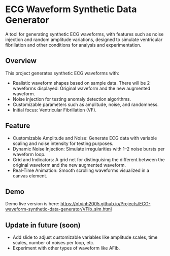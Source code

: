 # ECG Waveform Synthetic Data Generator
A tool for generating synthetic ECG waveforms, with features such as noise injection and random amplitude variations, designed to simulate ventricular fibrillation and other conditions for analysis and experimentation.

## Overview
This project generates synthetic ECG waveforms with:
* Realistic waveform shapes based on sample data. There will be 2 waveforms displayed: Original waveform and the new augmented waveform.
* Noise injection for testing anomaly detection algorithms.
* Customizable parameters such as amplitude, noise, and randomness.
* Initial focus: Ventricular Fibrillation (VF).

## Feature
* Customizable Amplitude and Noise: Generate ECG data with variable scaling and noise intensity for testing purposes.
* Dynamic Noise Injection: Simulate irregularities with 1–2 noise bursts per waveform loop.
* Grid and Indicators: A grid net for distinguising the different between the original waveform and the new augmented waveform.
* Real-Time Animation: Smooth scrolling waveforms visualized in a canvas element.

## Demo
Demo live version is here: https://ntvinh2005.github.io/Projects/ECG-waveform-synthetic-data-generator/VFib_sim.html

## Update in future (soon)
* Add slide to adjust customizable variables like amplitude scales, time scales, number of noises per loop, etc.
* Experiment with other types of waveform like AFib.
